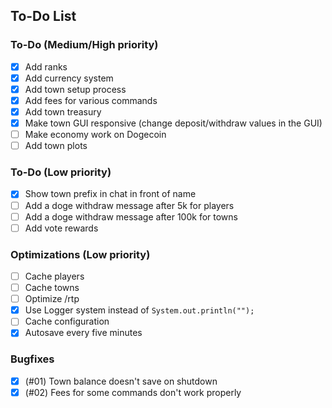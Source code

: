## To-Do List

### To-Do (Medium/High priority)
- [x] Add ranks
- [x] Add currency system
- [x] Add town setup process
- [x] Add fees for various commands
- [x] Add town treasury
- [x] Make town GUI responsive (change deposit/withdraw values in the GUI)
- [ ] Make economy work on Dogecoin
- [ ] Add town plots

### To-Do (Low priority)
- [x] Show town prefix in chat in front of name
- [ ] Add a doge withdraw message after 5k for players
- [ ] Add a doge withdraw message after 100k for towns
- [ ] Add vote rewards

### Optimizations (Low priority)
- [ ] Cache players
- [ ] Cache towns
- [ ] Optimize /rtp
- [x] Use Logger system instead of ``System.out.println("");``
- [ ] Cache configuration
- [x] Autosave every five minutes

### Bugfixes
- [x] (#01) Town balance doesn't save on shutdown
- [x] (#02) Fees for some commands don't work properly
